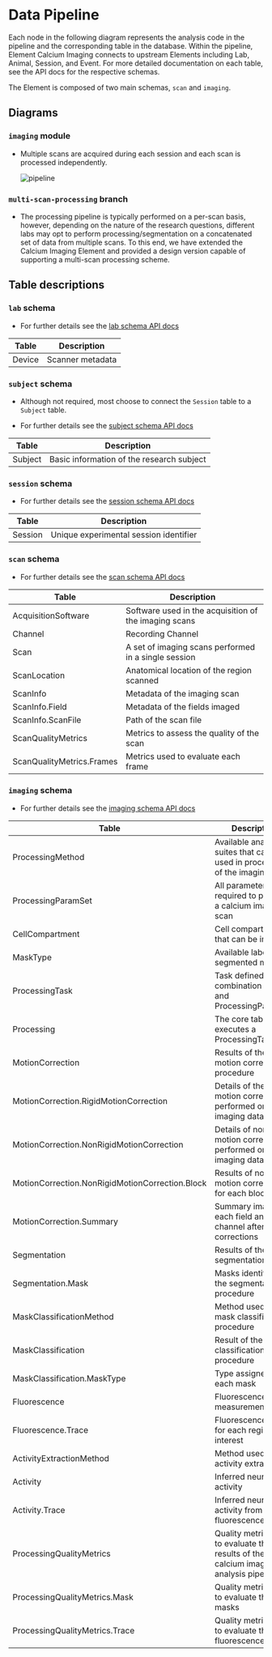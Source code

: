 # Data Pipeline

Each node in the following diagram represents the analysis code in the pipeline and the
corresponding table in the database.  Within the pipeline, Element Calcium Imaging
connects to upstream Elements including Lab, Animal, Session, and Event. For more 
detailed documentation on each table, see the API docs for the respective schemas.

The Element is composed of two main schemas, `scan` and `imaging`.

## Diagrams

### `imaging` module

- Multiple scans are acquired during each session and each scan is processed independently.

     ![pipeline](https://raw.githubusercontent.com/datajoint/element-calcium-imaging/main/images/pipeline_imaging_no_curation.svg)

### `multi-scan-processing` branch

- The processing pipeline is typically performed on a per-scan basis, however, depending
  on the nature of the research questions, different labs may opt to perform
  processing/segmentation on a concatenated set of data from multiple scans. To this
  end, we have extended the Calcium Imaging Element and provided a design version
  capable of supporting a multi-scan processing scheme.

## Table descriptions

### `lab` schema

- For further details see the [lab schema API docs](https://docs.datajoint.com/elements/element-lab/latest/api/element_lab/lab/)

| Table | Description |
| --- | --- |
| Device | Scanner metadata |

### `subject` schema

- Although not required, most choose to connect the `Session` table to a `Subject` table.

- For further details see the [subject schema API docs](https://docs.datajoint.com/elements/element-animal/latest/api/element_animal/subject/)

| Table | Description |
| --- | --- |
| Subject | Basic information of the research subject |

### `session` schema

- For further details see the [session schema API docs](https://docs.datajoint.com/elements/element-session/latest/api/element_session/session_with_datetime/)

| Table | Description |
| --- | --- |
| Session | Unique experimental session identifier |

### `scan` schema

- For further details see the [scan schema API docs](https://docs.datajoint.com/elements/element-calcium-imaging/latest/api/element_calcium_imaging/scan/)

| Table | Description |
| --- | --- |
| AcquisitionSoftware | Software used in the acquisition of the imaging scans |
| Channel | Recording Channel |
| Scan | A set of imaging scans performed in a single session |
| ScanLocation | Anatomical location of the region scanned |
| ScanInfo | Metadata of the imaging scan |
| ScanInfo.Field | Metadata of the fields imaged |
| ScanInfo.ScanFile | Path of the scan file |
| ScanQualityMetrics | Metrics to assess the quality of the scan |
| ScanQualityMetrics.Frames | Metrics used to evaluate each frame |

### `imaging` schema

- For further details see the [imaging schema API docs](https://docs.datajoint.com/elements/element-calcium-imaging/latest/api/element_calcium_imaging/imaging/)

| Table | Description |
| --- | --- |
| ProcessingMethod | Available analysis suites that can be used in processing of the imaging scans |
| ProcessingParamSet | All parameters required to process a calcium imaging scan |
| CellCompartment | Cell compartments that can be imaged |
| MaskType | Available labels for segmented masks |
| ProcessingTask | Task defined by a combination of Scan and ProcessingParamSet |
| Processing | The core table that executes a ProcessingTask |
| MotionCorrection | Results of the motion correction procedure |
| MotionCorrection.RigidMotionCorrection | Details of the rigid motion correction performed on the imaging data |
| MotionCorrection.NonRigidMotionCorrection | Details of nonrigid motion correction performed on the imaging data |
| MotionCorrection.NonRigidMotionCorrection.Block | Results of non-rigid motion correction for each block |
| MotionCorrection.Summary | Summary images for each field and channel after motion corrections |
| Segmentation | Results of the segmentation |
| Segmentation.Mask | Masks identified in the segmentation procedure |
| MaskClassificationMethod | Method used in the mask classification procedure |
| MaskClassification | Result of the mask classification procedure |
| MaskClassification.MaskType | Type assigned to each mask |
| Fluorescence | Fluorescence measurements |
| Fluorescence.Trace | Fluorescence traces for each region of interest |
| ActivityExtractionMethod | Method used in activity extraction |
| Activity | Inferred neural activity |
| Activity.Trace | Inferred neural activity from fluorescence traces |
| ProcessingQualityMetrics | Quality metrics used to evaluate the results of the calcium imaging analysis pipeline |
| ProcessingQualityMetrics.Mask | Quality metrics used to evaluate the masks |
| ProcessingQualityMetrics.Trace | Quality metrics used to evaluate the fluorescence traces |
